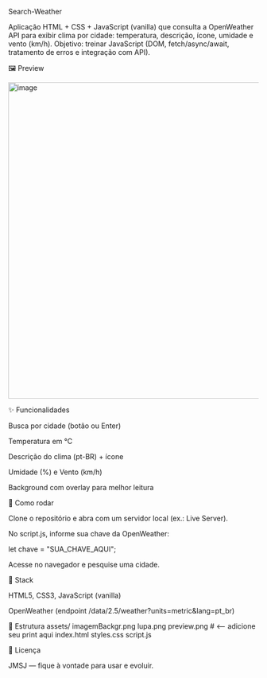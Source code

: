 Search-Weather

Aplicação HTML + CSS + JavaScript (vanilla) que consulta a OpenWeather API para exibir clima por cidade: temperatura, descrição, ícone, umidade e vento (km/h).
Objetivo: treinar JavaScript (DOM, fetch/async/await, tratamento de erros e integração com API).

🖼️ Preview

<img width="1254" height="636" alt="image" src="https://github.com/user-attachments/assets/ba606f8a-c240-496c-9f11-51a730ac3bcb" />


✨ Funcionalidades

Busca por cidade (botão ou Enter)

Temperatura em °C

Descrição do clima (pt-BR) + ícone

Umidade (%) e Vento (km/h)

Background com overlay para melhor leitura

🚀 Como rodar

Clone o repositório e abra com um servidor local (ex.: Live Server).

No script.js, informe sua chave da OpenWeather:

let chave = "SUA_CHAVE_AQUI";


Acesse no navegador e pesquise uma cidade.

🧰 Stack

HTML5, CSS3, JavaScript (vanilla)

OpenWeather (endpoint /data/2.5/weather?units=metric&lang=pt_br)

📂 Estrutura
assets/
  imagemBackgr.png
  lupa.png
  preview.png      # <-- adicione seu print aqui
index.html
styles.css
script.js

📜 Licença

JMSJ — fique à vontade para usar e evoluir.
